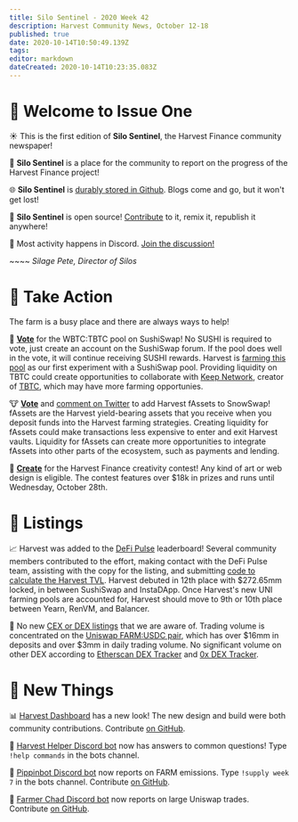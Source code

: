 ```yaml
---
title: Silo Sentinel - 2020 Week 42
description: Harvest Community News, October 12-18
published: true
date: 2020-10-14T10:50:49.139Z
tags: 
editor: markdown
dateCreated: 2020-10-14T10:23:35.083Z
---
```


# :newspaper: Welcome to Issue One

:sunny: This is the first edition of **Silo Sentinel**, the Harvest Finance community newspaper!

:ear_of_rice: **Silo Sentinel** is a place for the community to report on the progress of the Harvest Finance project!

:globe_with_meridians: **Silo Sentinel** is [durably stored in Github](https://github.com/chainwikinet/wikijs-farm-content). Blogs come and go, but it won't get lost!

:fork_and_knife: **Silo Sentinel** is open source! [Contribute](/contribute) to it, remix it, republish it anywhere!

:seedling: Most activity happens in Discord. [Join the discussion!](https://discord.gg/R5SeTVR)

⁣~~~~ *Silage Pete, Director of Silos*

# :tractor: Take Action

The farm is a busy place and there are always ways to help!

:pig: **[Vote](https://forum.sushiswapclassic.org/t/pool-rotation-menu-of-the-week-week-42/629)** for the WBTC:TBTC pool on SushiSwap! No SUSHI is required to vote, just create an account on the SushiSwap forum. If the pool does well in the vote, it will continue receiving SUSHI rewards. Harvest is [farming this pool](https://harvest.finance/pool/fweth-sushi-wbtc-tbtc) as our first experiment with a SushiSwap pool. Providing liquidity on TBTC could create opportunities to collaborate with [Keep Network](https://keep.network/), creator of [TBTC](https://tbtc.network/), which may have more farming opportunies.

:cow: **[Vote](https://docs.google.com/forms/d/e/1FAIpQLSfuFBJXoM9Y9r3QJC79WX68ZFulJteb9uKqDnlDa96DXTcKUQ/viewform
)** and [comment on Twitter](https://twitter.com/snow_swap/status/1315819303703281664?s=20) to add Harvest fAssets to SnowSwap! fAssets are the Harvest yield-bearing assets that you receive when you deposit funds into the Harvest farming strategies. Creating liquidity for fAssets could make transactions less expensive to enter and exit Harvest vaults. Liquidity for fAssets can create more opportunities to integrate fAssets into other parts of the ecosystem, such as payments and lending.

:chicken: **[Create](https://www.publish0x.com/harvestfinance/announcing-harvestfinance-creativity-contest-round-2-plus-bo-xnldqpx)** for the Harvest Finance creativity contest! Any kind of art or web design is eligible. The contest features over $18k in prizes and runs until Wednesday, October 28th.

# :sunflower: Listings

:chart_with_upwards_trend: Harvest was added to the [DeFi Pulse](https://defipulse.com/harvest-finance) leaderboard! Several community members contributed to the effort, making contact with the DeFi Pulse team, assisting with the copy for the listing, and submitting [code to calculate the Harvest TVL](https://github.com/harvestfi/DeFi-Pulse-Adapters/tree/c5544f8837de3c2021a360efddf241bba728ff0e/projects/harvest). Harvest debuted in 12th place with $272.65mm locked, in between SushiSwap and InstaDApp. Once Harvest's new UNI farming pools are accounted for, Harvest should move to 9th or 10th place between Yearn, RenVM, and Balancer.

:bank: No new [CEX or DEX listings](https://www.coingecko.com/en/coins/harvest-finance#markets) that we are aware of. Trading volume is concentrated on the [Uniswap FARM:USDC pair](https://uniswap.info/pair/0x514906fc121c7878424a5c928cad1852cc545892), which has over $16mm in deposits and over $3mm in daily trading volume. No significant volume on other DEX according to [Etherscan DEX Tracker](https://etherscan.io/dextracker?a=&q=0xa0246c9032bc3a600820415ae600c6388619a14d) and [0x DEX Tracker](https://0xtracker.com/tokens/0xa0246c9032bc3a600820415ae600c6388619a14d).

# :wrench: New Things

:bar_chart: [Harvest Dashboard](https://harvestfi.github.io/dashboard/) has a new look! The new design and build were both community contributions. Contribute [on GitHub](https://github.com/harvestfi/dashboard).

:speech_balloon: [Harvest Helper Discord bot](https://discord.com/channels/748967094745563176/760731030218080336) now has answers to common questions! Type `!help commands` in the bots channel.

:robot: [Pippinbot Discord bot](https://discord.com/channels/748967094745563176/760731030218080336) now reports on FARM emissions. Type `!supply week 7` in the bots channel. Contribute [on GitHub](https://github.com/harvestfi/harvest-discordbot).

:whale: [Farmer Chad Discord bot](https://discord.com/channels/748967094745563176/758266916095393792) now reports on large Uniswap trades. Contribute [on GitHub](https://github.com/harvestfi/harvest-chainwatcher).


